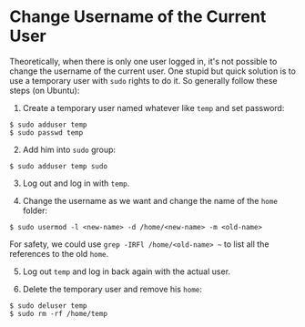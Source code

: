 # Change Username of the Current User

Theoretically, when there is only one user logged in, it's not possible to change the username of the current user. One stupid but quick solution is to use a temporary user with `sudo` rights to do it. So generally follow these steps (on Ubuntu):

1. Create a temporary user named whatever like `temp` and set password:

  ```console
  $ sudo adduser temp
  $ sudo passwd temp
  ```

2. Add him into `sudo` group:

  ```console
  $ sudo adduser temp sudo
  ```

3. Log out and log in with `temp`.

4. Change the username as we want and change the name of the `home` folder:

  ```console
  $ sudo usermod -l <new-name> -d /home/<new-name> -m <old-name>
  ```

  For safety, we could use `grep -IRFl /home/<old-name> ~` to list all the references to the old `home`.

5. Log out `temp` and log in back again with the actual user.

6. Delete the temporary user and remove his `home`:

  ```console
  $ sudo deluser temp
  $ sudo rm -rf /home/temp
  ```
